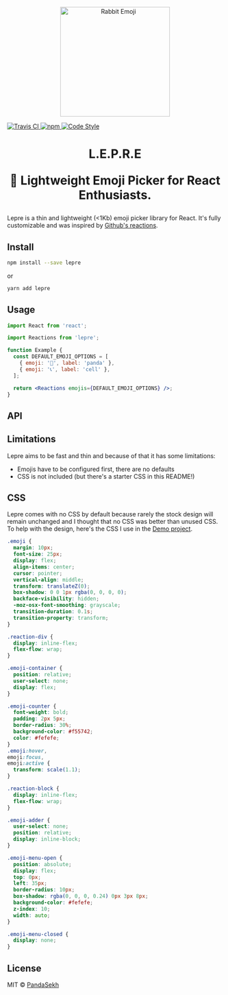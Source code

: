 <p align="center">
  <img src="https://cdn.jsdelivr.net/emojione/assets/svg/1f63c.svg" width="256" height="256" alt="Rabbit Emoji">
</p>
  <a href="https://www.npmjs.org/package/lepre">
  <img src="https://travis-ci.com/PandaSekh/lepre.svg?token=9UEvCKGSQs8hrivJiSpX&branch=master" alt="Travis CI">
  <img src="https://img.shields.io/npm/v/lepre.svg" alt="npm">
  <img src="https://img.shields.io/badge/code_style-standard-brightgreen.svg" alt="Code Style">
</a>
<h1 align="center">
  L.E.P.R.E
<p align="center">🐰 Lightweight Emoji Picker for React Enthusiasts.</p>

</h1>

Lepre is a thin and lightweight (<1Kb) emoji picker library for React. It's fully customizable and was inspired by [Github's reactions](https://github.blog/2016-03-10-add-reactions-to-pull-requests-issues-and-comments/).

## Install

```bash
npm install --save lepre
```

or

```bash
yarn add lepre
```

## Usage

```jsx
import React from 'react';

import Reactions from 'lepre';

function Example {
  const DEFAULT_EMOJI_OPTIONS = [
    { emoji: '🐼', label: 'panda' },
    { emoji: '📞', label: 'cell' },
  ];

  return <Reactions emojis={DEFAULT_EMOJI_OPTIONS} />;
}
```

## API

## Limitations

Lepre aims to be fast and thin and because of that it has some limitations:

- Emojis have to be configured first, there are no defaults
- CSS is not included (but there's a starter CSS in this README!)

## CSS

Lepre comes with no CSS by default because rarely the stock design will remain unchanged and I thought that no CSS was better than unused CSS.
To help with the design, here's the CSS I use in the [Demo project](https://pandasekh.github.io/lepre/).

```css
.emoji {
  margin: 10px;
  font-size: 25px;
  display: flex;
  align-items: center;
  cursor: pointer;
  vertical-align: middle;
  transform: translateZ(0);
  box-shadow: 0 0 1px rgba(0, 0, 0, 0);
  backface-visibility: hidden;
  -moz-osx-font-smoothing: grayscale;
  transition-duration: 0.1s;
  transition-property: transform;
}

.reaction-div {
  display: inline-flex;
  flex-flow: wrap;
}

.emoji-container {
  position: relative;
  user-select: none;
  display: flex;
}

.emoji-counter {
  font-weight: bold;
  padding: 2px 5px;
  border-radius: 30%;
  background-color: #f55742;
  color: #fefefe;
}
.emoji:hover,
emoji:focus,
emoji:active {
  transform: scale(1.1);
}

.reaction-block {
  display: inline-flex;
  flex-flow: wrap;
}

.emoji-adder {
  user-select: none;
  position: relative;
  display: inline-block;
}

.emoji-menu-open {
  position: absolute;
  display: flex;
  top: 0px;
  left: 35px;
  border-radius: 10px;
  box-shadow: rgba(0, 0, 0, 0.24) 0px 3px 8px;
  background-color: #fefefe;
  z-index: 10;
  width: auto;
}

.emoji-menu-closed {
  display: none;
}
```

## License

MIT © [PandaSekh](https://github.com/PandaSekh)
